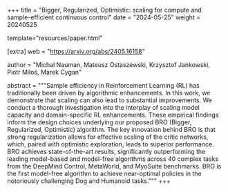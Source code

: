 +++
title = "Bigger, Regularized, Optimistic: scaling for compute and   sample-efficient continuous control"
date = "2024-05-25"
weight = 20240525

template="resources/paper.html"

[extra]
web = "https://arxiv.org/abs/2405.16158"

author = "Michal Nauman, Mateusz Ostaszewski, Krzysztof Jankowski, Piotr Miłoś, Marek Cygan"

abstract = """Sample efficiency in Reinforcement Learning (RL) has traditionally been driven by algorithmic enhancements. In this work, we demonstrate that scaling can also lead to substantial improvements. We conduct a thorough investigation into the interplay of scaling model capacity and domain-specific RL enhancements. These empirical findings inform the design choices underlying our proposed BRO (Bigger, Regularized, Optimistic) algorithm. The key innovation behind BRO is that strong regularization allows for effective scaling of the critic networks, which, paired with optimistic exploration, leads to superior performance. BRO achieves state-of-the-art results, significantly outperforming the leading model-based and model-free algorithms across 40 complex tasks from the DeepMind Control, MetaWorld, and MyoSuite benchmarks. BRO is the first model-free algorithm to achieve near-optimal policies in the notoriously challenging Dog and Humanoid tasks."""
+++
